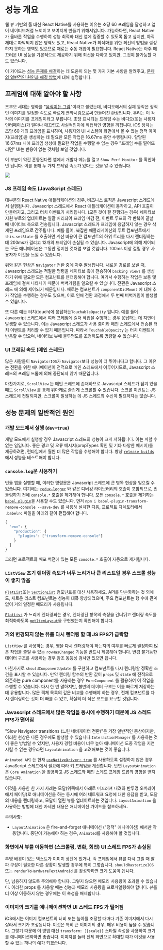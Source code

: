 # 성능 개요
웹 뷰 기반의 툴 대신 React Native를 사용하는 이유는 초당 60 프레임을 달성하고 앱이 네이티브처럼 느껴지고 보여지게 만들기 위해서입니다. 가능하다면, React Native가 올바른 작업을 수행하여 성능 최적화 대신 앱에 집중할 수 있도록 돕고 싶지만, 아직 제대로 파악되지 않은 영역도 있고, React Native가 최적화를 위한 최선의 방법을 결정하지 못하는 영역도 있으므로 때로는 수동 개입이 필요합니다. React Native는 아주 매끄러운 UI 성능을 기본적으로 제공하기 위해 최선을 다하고 있지만, 그것이 불가능할 때도 있습니다. 

이 가이드는 [성능 문제를 해결](https://reactnative.dev/docs/profiling)하는 데 도움이 되는 몇 가지 기본 사항을 알려주고,  [문제의 일반적인 원인과 해결 방법](https://reactnative.dev/docs/performance#common-sources-of-performance-problems)에 대해 설명합니다.


## 프레임에 대해 알아야 할 사항
조부모 세대는 영화를 "[움직이는 그림](https://www.youtube.com/watch?v=F1i40rnpOsA)"이라고 불렀는데, 비디오에서의 실제 동작은 정적인 이미지를 일정한 속도로 빠르게 변화시킴으로써 만들어진 환상입니다. 우리는 이 각각의 이미지를 프레임이라고 부릅니다. 초당 표시되는 프레임 수는 비디오(또는 사용자 인터페이스)가 얼마나 매끄럽고 사실적인지에 직접적인 영향을 끼칩니다. iOS 장치는 초당 60 개의 프레임을 표시하며, 사용자와 UI 시스템이 화면에서 볼 수 있는 정적 이미지(프레임)을 생성하는 데 필요한 모든 작업은 16.67ms 동안 수행됩니다. 할당된 16.67ms 내에 프레임 생성에 필요한 작업을 수행할 수 없는 경우 "프레임 수를 떨어뜨리면" UI는 반응이 없는 것처럼 보일 것입니다. 

이 부분이 약간 혼동된다면 앱에서 개발자 메뉴를 열고 `Show Perf Monitor` 를 확인하면 됩니다. 이를 통해 두 가지 프레임 속도가 있다는 것을 알 수 있습니다. 

![](https://images.velog.io/images/leejiwonn/post/39bb959e-ddd2-4f7e-9926-86f55474950f/image.png)

### JS 프레임 속도 (JavaScript 스레드)
대부분의 React Native 애플리케이션의 경우, 비즈니스 로직은 Javascript 스레드에서 실행됩니다. Javascript 스레드에서 React 애플리케이션이 동작하고, API 호출이 만들어지고, 그리고 터치 이벤트가 처리됩니다. (모든 것이 잘 진행되는 경우) 네이티브 지원 뷰로의 업데이트는 일괄 처리되어 프레임 마감 전, 이벤트 루프의 각 반복이 끝날 때 네이티브 측으로 전송됩니다. Javascript 스레드가 프레임에 응답하지 않는 경우 삭제된 프레임으로 간주됩니다. 예를 들어, 복잡한 애플리케이션의 루트 컴포넌트에서 `this.setState` 를 호출하면 계산 비용이 큰 컴포넌트의 하위 트리를 다시 렌더링하는 데 200ms가 걸리고 12개의 프레임이 손실될 수 있습니다. Javascript에 의해 제어되는 모든 애니메이션은 그동안 정지한 것처럼 보일 것입니다. 100ms 이상 걸릴 경우 사용자가 이것을 느낄 수 있습니다. 

위와 같은 현상은 `Navigator` 전환 중에 자주 발생합니다. 새로운 경로를 보낼 때, Javascript 스레드는 적절한 명령을 네이티브 측에 전송하여 `backing views` 를 생성하기 위해 필요한 모든 컴포넌트를 렌더링해야 합니다. 여기서 수행하는 작업은 보통 몇 프레임에 걸쳐 나타나기 때문에 버벅거림을 일으킬 수 있습니다. 전환은 Javascript 스레드 에 의해 제어되기 때문입니다. 때로는 컴포넌트가 `conponentDidMount` 에 대해 추가 작업을 수행하는 경우도 있으며, 이로 인해 전환 과정에서 두 번째 버벅거림이 발생할 수 있습니다. 

또 다른 예는 터치(touch)에 응답하는`TouchableOpacity` 입니다. 예를 들어 Javascript 스레드에서 여러 프레임에 걸쳐 작업을 수행하는 경우 응답하는 데 지연이 발생할 수 있습니다. 이는 Javascript 스레드가 사용 중이라 메인 스레드에서 전송된 터치 이벤트를 처리할 수 없기 때문입니다. 따라서 `TouchableOpacity` 는 터치 이벤트에 반응할 수 없으며, 네이티브 뷰에 불투명도를 조정하도록 명령할 수 없습니다.

### UI 프레임 속도 (메인 스레드)
많은 사람들이 `NavigatorIOS`가 `Navigator`보다 성능이 더 뛰어나다고 합니다. 그 이유는 전환을 위한 애니메이션이 전적으로 메인 스레드에서 이루어지므로, Javascript 스레드의 프레임 드롭에 의해 중단되지 않기 때문입니다. 

마찬가지로, `ScrollView` 는 메인 스레드에 존재하므로 Javascript 스레드가 잠겨 있을 때도 `ScrollView` 를 통해 위아래로 즐겁게 스크롤할 수 있습니다. 스크롤 이벤트는 JS 스레드에 전달되지만, 스크롤이 발생하는 데 JS 스레드의 수신이 필요하지는 않습니다. 

## 성능 문제의 일반적인 원인

### 개발 모드에서 실행 (`dev=true`)
개발 모드에서 실행할 경우 Javascript 스레드의 성능이 크게 저하됩니다. 이는 피할 수 없는 일입니다. 좋은 경고 및 오류 메시지(propTypes 확인 및 기타 다양한 메시지)를 제공하려면, 런타임에서 훨씬 더 많은 작업을 수행해야 합니다. 항상 [`release builds`](https://reactnative.dev/docs/running-on-device#building-your-app-for-production)에서 성능을 테스트해야 합니다.

### `console.log`문 사용하기
번들 앱을 실행할 때, 이러한 명령문은 Javascript 스레드에 큰 병목 현상을 일으킬 수 있습니다. 여기에는 [`redux-logger`](https://github.com/LogRocket/redux-logger) 와 같은 디버깅 라이브러리의 호출이 포함되므로, 번들링하기 전에 `console.*` 호출을 제거해야 합니다. 모든 `console.*` 호출을 제거하는 [`babel plugin`](https://babeljs.io/docs/en/babel-plugin-transform-remove-console/)을 사용할 수도 있습니다. 먼저 `npm i babel-plugin-transform-remove-console --save-dev` 를 사용해 설치한 다음, 프로젝트 디렉토리에서 `.babelrc` 파일을 아래와 같이 편집해야 합니다. 

```jsx
{
  "env": {
    "production": {
      "plugins": ["transform-remove-console"]
    }
  }
}
```
그러면 프로젝트의 배포 버전에 있는 모든 `console.*` 호출이 자동으로 제거됩니다. 

### `ListView` 초기 렌더링 속도가 너무 느리거나 큰 리스트일 경우 스크롤 성능이 좋지 않음
[`FlatList`](https://reactnative.dev/docs/flatlist)또는 [`SectionList`](https://reactnative.dev/docs/sectionlist) 컴포넌트를 대신 사용하세요. API를 단순화하는 것 외에도, 새로운 리스트 컴포넌트는 성능이 대폭 향상되었으며, 주요 컴포넌트는 행 수에 관계없이 거의 일정한 메모리가 사용됩니다. 

[`FlatList`](https://reactnative.dev/docs/flatlist) 가 느리게 렌더링되는 경우, 렌더링된 항목의 측정을 건너뛰고 렌더링 속도를 최적화하도록 [`getItemLayout`](https://reactnative.dev/docs/flatlist#getitemlayout)을 구현했는지 확인해야 합니다. 

### 거의 변경되지 않는 뷰를 다시 렌더링 할 때 JS FPS가 급락함
`ListView` 를 사용하는 경우, 행을 다시 렌더링해야 하는지의 여부를 빠르게 결정하여 많은 작업을 줄일 수 있는 `rowHasChanged` 기능을 반드시 제공해야 합니다. 변경 불가능한 데이터 구조를 사용하는 경우 참조 동등성 검사만 있으면 됩니다. 

마찬가지로 `shouldComponentUpdate` 를 구현하고 컴포넌트를 다시 렌더링할 정확한 조건을 표시할 수 있습니다. 만약 렌더링 함수의 반환 값이 `props` 및 `state` 에 전적으로 의존하는 pure component를 사용하는 경우 `PureComponent` 를 활용하여 이 작업을 수행할 수 있습니다. 다시 한 번 말하지만, 불변의 데이터 구조는 이를 빠르게 저장하는 데 유용합니다. 많은 객체 목록의 깊은 비교를 수행해야 하는 경우, 전체 컴포넌트를 다시 렌더링하는 것이 더 빠를 수 있고, 확실히 더 적은 코드를 요구할 것입니다. 

### Javascript 스레드에서 많은 작업을 동시에 수행하기 때문에 JS 스레드 FPS가 떨어짐
"Slow Navigator transitions (느린 네비게이터 전환)"은 가장 일반적인 증상이지만, 이러한 현상은 다른 경우에도 발생할 수 있습니다.`InteractionManager` 를 사용하는 것이 좋은 방법일 수 있지만, 사용자 경험 비용이 너무 높아 애니메이션 도중 작업을 지연시킬 수 없는 경우라면 `LayoutAnimation` 을 고려해보는 것이 좋습니다. 

`Animated API` 는 현재 [`useNativeDriver: true`](https://reactnative.dev/blog/2017/02/14/using-native-driver-for-animated#how-do-i-use-this-in-my-app) 를 사용하도록 설정하지 않은 경우 JavaScript 스레드에서 필요에 따라 키 프레임을 계산합니다. 반면 `LayoutAnimation` 은 `Core Amination` 을 활용하고 JS 스레드와 메인 스레드 프레임 드롭의 영향을 받지 않습니다. 

이것을 사용한 한 가지 사례는 모달(위쪽에서 아래로 미끄러져 내려와 반투명 오버레이에서 페이딩)로 애니메이션을 하는 동시에 여러 네트워크 요청에 대한 응답을 받고, 모달의 내용을 렌더링하고, 모달이 열린 뷰를 업데이트하는 것입니다. `LayoutAnimation` 을 사용하는 방법에 대한 자세한 내용은 애니메이션 가이드를 참조하세요. 

주의사항: 
- `LayoutAnimation` 은 fire-and-forget 애니메이션 ("정적" 애니메이션) 에서만 작동합니다. 중단이 가능해야 하는 경우, `Animated`를 사용해야 할 것입니다. 

### 화면에서 뷰를 이동하면 (스크롤링, 변환, 회전) UI 스레드 FPS가 손실됨 

투명 배경이 있는 텍스트가 이미지 상단에 있거나, 각 프레임에서 뷰를 다시 그릴 때 알파 구성이 필요한 다른 상황이 발생할 경우에 특히 그렇습니다. `shouldRasterizeIOS` 또는 `renderToHardwareTextAndroid` 를 활성화하면 크게 도움이 됩니다. 

단, 남용하지 않도록 주의해야 합니다. 그렇지 않으면 메모리 사용량이 초과될 수 있습니다. 이러한 props 를 사용할 때는 성능과 메모리 사용량을 프로파일링해야 합니다. 뷰를 더 이상 이동하지 않는 경우에는 이 속성을 해제합니다. 

### 이미지의 크기를 애니메이션하면 UI 스레드 FPS 가 떨어짐

iOS에서는 이미지 컴포넌트의 너비 또는 높이를 조정할 때마다 기존 이미지에서 다시 잘라서 크기가 조정됩니다. 이것은 특히 큰 이미지의 경우, 매우 비용이 높을 수 있습니다. 그렇기 때문에 이 방법 대신 `transform: [{scale}]` 스타일 속성을 사용하여 크기를 애니메이션화하면 좋습니다. 이미지를 눌러 전체 화면으로 확대할 때가 이것을 사용할 수 있는 하나의 예가 되겠습니다. 
